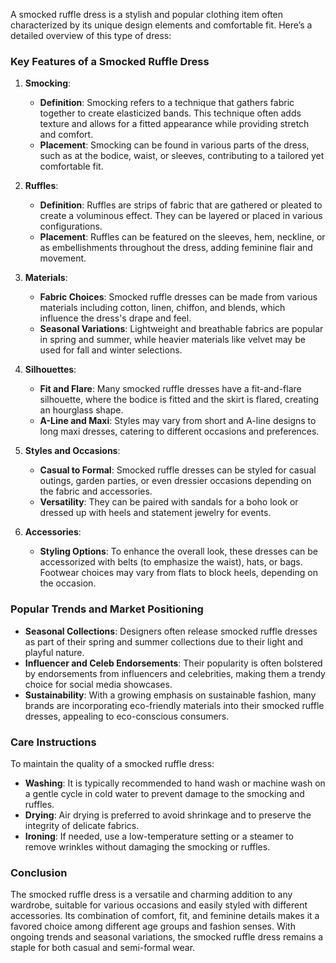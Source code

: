 A smocked ruffle dress is a stylish and popular clothing item often characterized by its unique design elements and comfortable fit. Here’s a detailed overview of this type of dress:

### Key Features of a Smocked Ruffle Dress

1. **Smocking**:
   - **Definition**: Smocking refers to a technique that gathers fabric together to create elasticized bands. This technique often adds texture and allows for a fitted appearance while providing stretch and comfort.
   - **Placement**: Smocking can be found in various parts of the dress, such as at the bodice, waist, or sleeves, contributing to a tailored yet comfortable fit.

2. **Ruffles**:
   - **Definition**: Ruffles are strips of fabric that are gathered or pleated to create a voluminous effect. They can be layered or placed in various configurations.
   - **Placement**: Ruffles can be featured on the sleeves, hem, neckline, or as embellishments throughout the dress, adding feminine flair and movement.

3. **Materials**:
   - **Fabric Choices**: Smocked ruffle dresses can be made from various materials including cotton, linen, chiffon, and blends, which influence the dress's drape and feel.
   - **Seasonal Variations**: Lightweight and breathable fabrics are popular in spring and summer, while heavier materials like velvet may be used for fall and winter selections.

4. **Silhouettes**:
   - **Fit and Flare**: Many smocked ruffle dresses have a fit-and-flare silhouette, where the bodice is fitted and the skirt is flared, creating an hourglass shape.
   - **A-Line and Maxi**: Styles may vary from short and A-line designs to long maxi dresses, catering to different occasions and preferences.

5. **Styles and Occasions**:
   - **Casual to Formal**: Smocked ruffle dresses can be styled for casual outings, garden parties, or even dressier occasions depending on the fabric and accessories.
   - **Versatility**: They can be paired with sandals for a boho look or dressed up with heels and statement jewelry for events.

6. **Accessories**:
   - **Styling Options**: To enhance the overall look, these dresses can be accessorized with belts (to emphasize the waist), hats, or bags. Footwear choices may vary from flats to block heels, depending on the occasion.

### Popular Trends and Market Positioning

- **Seasonal Collections**: Designers often release smocked ruffle dresses as part of their spring and summer collections due to their light and playful nature.
- **Influencer and Celeb Endorsements**: Their popularity is often bolstered by endorsements from influencers and celebrities, making them a trendy choice for social media showcases.
- **Sustainability**: With a growing emphasis on sustainable fashion, many brands are incorporating eco-friendly materials into their smocked ruffle dresses, appealing to eco-conscious consumers.

### Care Instructions

To maintain the quality of a smocked ruffle dress:
- **Washing**: It is typically recommended to hand wash or machine wash on a gentle cycle in cold water to prevent damage to the smocking and ruffles.
- **Drying**: Air drying is preferred to avoid shrinkage and to preserve the integrity of delicate fabrics.
- **Ironing**: If needed, use a low-temperature setting or a steamer to remove wrinkles without damaging the smocking or ruffles.

### Conclusion

The smocked ruffle dress is a versatile and charming addition to any wardrobe, suitable for various occasions and easily styled with different accessories. Its combination of comfort, fit, and feminine details makes it a favored choice among different age groups and fashion senses. With ongoing trends and seasonal variations, the smocked ruffle dress remains a staple for both casual and semi-formal wear.
